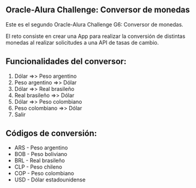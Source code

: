 ## Oracle-Alura Challenge: Conversor de monedas

Este es el segundo Oracle-Alura Challenge G6: Conversor de monedas.

El reto consiste en crear una App para realizar la conversión de distintas monedas al realizar solicitudes a una API de tasas de cambio.

## Funcionalidades del conversor:

1) Dólar =>> Peso argentino
2) Peso argentino =>> Dólar
3) Dólar =>> Real brasileño
4) Real brasileño =>> Dólar
5) Dólar =>> Peso colombiano
6) Peso colombiano =>> Dólar
7) Salir

## Códigos de conversión:

- ARS - Peso argentino
- BOB - Peso boliviano
- BRL - Real brasileño
- CLP - Peso chileno
- COP - Peso colombiano
- USD - Dólar estadounidense
